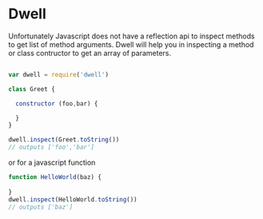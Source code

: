# Dwell

Unfortunately Javascript does not have a reflection api to inspect methods to get list of method arguments.
Dwell will help you in inspecting a method or class contructor to get an array of parameters.

```javascript

var dwell = require('dwell')

class Greet {

  constructor (foo,bar) {

  }
}

dwell.inspect(Greet.toString())
// outputs ['foo','bar']
```

or for a javascript function 

```javascript
function HelloWorld(baz) {
  
}
dwell.inspect(HelloWorld.toString())
// outputs ['baz']
```
